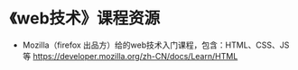 # 《web技术》课程资源

- Mozilla（firefox 出品方）给的web技术入门课程，包含：HTML、CSS、JS等
https://developer.mozilla.org/zh-CN/docs/Learn/HTML
